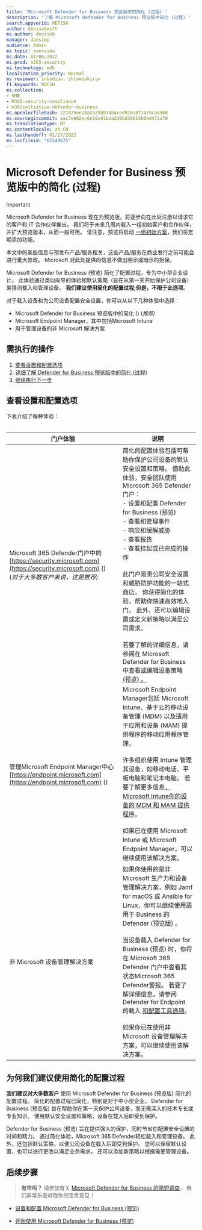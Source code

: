 ```yaml
---
title: 'Microsoft Defender for Business 预览版中的简化 (过程) '
description: '了解 Microsoft Defender for Business 预览版中简化 (过程) '
search.appverid: MET150
author: denisebmsft
ms.author: deniseb
manager: dansimp
audience: Admin
ms.topic: overview
ms.date: 01/06/2022
ms.prod: m365-security
ms.technology: mdb
localization_priority: Normal
ms.reviewer: inbadian, shlomiakirav
f1.keywords: NOCSH
ms.collection:
- SMB
- M365-security-compliance
- m365initiative-defender-business
ms.openlocfilehash: 221879ee28a2a358074b4ced918a8f1479ca8968
ms.sourcegitcommit: aac7e002ec6e10a41baa2d0bd38614b0ed471a70
ms.translationtype: MT
ms.contentlocale: zh-CN
ms.lasthandoff: 01/27/2022
ms.locfileid: "62244675"
---
```

# <a name="the-simplified-configuration-process-in-microsoft-defender-for-business-preview"></a>Microsoft Defender for Business 预览版中的简化 (过程) 

> [!IMPORTANT]
> Microsoft Defender for Business 现在为预览版，将逐步向在此处注册以请求[](https://aka.ms/mdb-preview)它的客户和 IT 合作伙伴推出。 我们将于未来几周内载入一组初始客户和合作伙伴，并扩大预览版本，从而一般可用。 请注意，预览将启动 [一组初始方案](mdb-tutorials.md#try-these-preview-scenarios)，我们将定期添加功能。
> 
> 本文中的某些信息与预发布产品/服务相关，这些产品/服务在商业发行之前可能会进行重大修改。 Microsoft 对此处提供的信息不做出明示或暗示的担保。 

Microsoft Defender for Business (预览) 简化了配置过程，专为中小型企业设计。 此体验通过类似向导的体验和默认策略（旨在从第一天开始保护公司设备）来猜测载入和管理设备。 **我们建议使用简化的配置过程;但是，不限于此选项**。

对于载入设备和为公司设备配置安全设置，你可以从以下几种体验中选择： 

- Microsoft Defender for Business 预览版中的简化 ()  (*推荐)* 
- Microsoft Endpoint Manager，其中包括Microsoft Intune
- 用于管理设备的非 Microsoft 解决方案 

## <a name="what-to-do"></a>需执行的操作

1. [查看设置和配置选项](#review-your-setup-and-configuration-options)
2. [详细了解 Defender for Business 预览版中的简化 (过程) ](#why-we-recommend-using-the-simplified-configuration-process)
3. [继续执行下一步](#next-steps)

## <a name="review-your-setup-and-configuration-options"></a>查看设置和配置选项

下表介绍了每种体验：
<br/><br/>

| 门户体验  | 说明  |
|---------|---------|
| Microsoft 365 Defender门户中的 [https://security.microsoft.com](https://security.microsoft.com) ()  <br/> (*对于大多数客户来说，这是推荐*)   | 简化的配置体验包括可帮助你保护公司设备的默认安全设置和策略。 借助此体验，安全团队使用Microsoft 365 Defender门户： <br/>- 设置和配置 Defender for Business (预览)  <br/>- 查看和管理事件<br/>- 响应和缓解威胁<br/>- 查看报告<br/>- 查看挂起或已完成的操作 <br/><br/> 此门户是贵公司安全设置和威胁防护功能的一站式商店。 你获得简化的体验，帮助你快速高效地入门。  此外，还可以编辑设置或定义新策略以满足公司需求。<br/><br/>若要了解的详细信息，请参阅在 Microsoft Defender for Business 中查看或编辑设备策略[ (预览) 。 ](mdb-view-edit-policies.md) |
| 管理Microsoft Endpoint Manager中心 [https://endpoint.microsoft.com](https://endpoint.microsoft.com) ()   | Microsoft Endpoint Manager包括 Microsoft Intune、基于云的移动设备管理 (MDM) 以及适用于应用和设备 (MAM) 提供程序的移动应用程序管理。 <br/><br/>许多组织使用 Intune 管理其设备，如移动电话、平板电脑和笔记本电脑。 若要了解更多信息[，Microsoft Intune你的设备的 MDM 和 MAM 提供程序](/mem/intune/fundamentals/what-is-intune)。 <br/><br/>如果已在使用 Microsoft Intune 或 Microsoft Endpoint Manager，可以继续使用该解决方案。 |
| 非 Microsoft 设备管理解决方案  | 如果你使用的是非 Microsoft 生产力和设备管理解决方案，例如 Jamf for macOS 或 Ansible for Linux，你可以继续使用适用于 Business 的 Defender (预览版) 。 <br/><br/>当设备载入 Defender for Business (预览) 时，你将在 Microsoft 365 Defender 门户中查看其状态Microsoft 365 Defender警报。 若要了解详细信息，请参阅 Defender for Endpoint 的载入 [和配置工具选项](../defender-endpoint/onboard-configure.md)。<br/><br/>如果你已在使用非 Microsoft 设备管理解决方案，可以继续使用该解决方案。 |


## <a name="why-we-recommend-using-the-simplified-configuration-process"></a>为何我们建议使用简化的配置过程

**我们建议对大多数客户** 使用 Microsoft Defender for Business (预览版) 简化的配置过程。 简化的配置过程已简化，特别是对于中小型企业。 Defender for Business (预览版) 旨在帮助你在第一天保护公司设备，而无需深入的技术专长或专业知识。 使用默认安全设置和策略，设备在载入后即受到保护。


Defender for Business (预览) 旨在提供强大的保护，同时节省你配置安全设置的时间和精力。 通过简化体验，Microsoft 365 Defender轻松载入和管理设备。 此外，还包括默认策略，以便公司设备在载入后即受到保护。 您可以保留默认设置，也可以进行更改以满足业务需求。 还可以添加新策略以根据需要管理设备。

## <a name="next-steps"></a>后续步骤

>
> **有空吗？**
> 请参加有关 <a href="https://microsoft.qualtrics.com/jfe/form/SV_0JPjTPHGEWTQr4y" target="_blank">Microsoft Defender for Business 的简短调查</a>。 我们非常乐意听取你的宝贵意见！
>

- [设置和配置 Microsoft Defender for Business (预览) ](mdb-setup-configuration.md)

- [开始使用 Microsoft Defender for Business (预览) ](mdb-get-started.md)